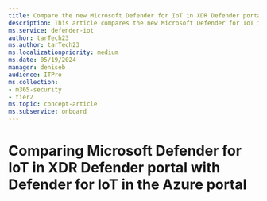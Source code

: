 ```yaml
---
title: Compare the new Microsoft Defender for IoT in XDR Defender portal with Defender for IoT in the Azure portal.
description: This article compares the new Microsoft Defender for IoT in XDR Defender portal with Defender for IoT in the Azure portal.
ms.service: defender-iot
author: tarTech23
ms.author: tarTech23
ms.localizationpriority: medium
ms.date: 05/19/2024
manager: deniseb
audience: ITPro
ms.collection:
- m365-security
- tier2
ms.topic: concept-article
ms.subservice: onboard
---
```


# Comparing Microsoft Defender for IoT in XDR Defender portal with Defender for IoT in the Azure portal
